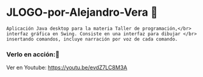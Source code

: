 # JLOGO-por-Alejandro-Vera 🚀
```
Aplicación Java desktop para la materia Taller de programación,</br> 
interfaz gráfica en Swing. Consiste en una interfaz para dibujar </br>
insertando comandos, incluye narración por voz de cada comando.
```

### Verlo en acción:🔧
Ver en Youtube: https://youtu.be/evdZ7LC8M3A
